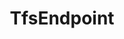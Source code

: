 ---
optionsClassName: TfsEndpointOptions
optionsClassFullName: MigrationTools.Endpoints.TfsEndpointOptions
configurationSamples:
- name: defaults
  description: 
  code: >-
    {
      "MigrationTools": {
        "EndpointDefaults": {
          "TfsEndpoint": []
        }
      }
    }
  sampleFor: MigrationTools.Endpoints.TfsEndpointOptions
- name: sample
  description: 
  code: >-
    {
      "MigrationTools": {
        "EndpointSamples": {
          "TfsEndpoint": []
        }
      }
    }
  sampleFor: MigrationTools.Endpoints.TfsEndpointOptions
- name: classic
  description: 
  code: >-
    {
      "$type": "TfsEndpointOptions",
      "Organisation": null,
      "Project": null,
      "Enabled": false,
      "AuthenticationMode": "AccessToken",
      "AccessToken": null,
      "ReflectedWorkItemIdField": null,
      "LanguageMaps": null,
      "Name": null,
      "EndpointEnrichers": null
    }
  sampleFor: MigrationTools.Endpoints.TfsEndpointOptions
description: missng XML code comments
className: TfsEndpoint
typeName: Endpoints
architecture: 
options:
- parameterName: AccessToken
  type: String
  description: missng XML code comments
  defaultValue: missng XML code comments
- parameterName: AuthenticationMode
  type: AuthenticationMode
  description: missng XML code comments
  defaultValue: missng XML code comments
- parameterName: Enabled
  type: Boolean
  description: missng XML code comments
  defaultValue: missng XML code comments
- parameterName: EndpointEnrichers
  type: List
  description: missng XML code comments
  defaultValue: missng XML code comments
- parameterName: LanguageMaps
  type: TfsLanguageMapOptions
  description: missng XML code comments
  defaultValue: missng XML code comments
- parameterName: Name
  type: String
  description: missng XML code comments
  defaultValue: missng XML code comments
- parameterName: Organisation
  type: String
  description: missng XML code comments
  defaultValue: missng XML code comments
- parameterName: Project
  type: String
  description: missng XML code comments
  defaultValue: missng XML code comments
- parameterName: ReflectedWorkItemIdField
  type: String
  description: missng XML code comments
  defaultValue: missng XML code comments
status: missng XML code comments
processingTarget: missng XML code comments
classFile: /src/MigrationTools.Clients.AzureDevops.ObjectModel/Endpoints/TfsEndpoint.cs
optionsClassFile: /src/MigrationTools.Clients.AzureDevops.ObjectModel/Endpoints/TfsEndpointOptions.cs

redirectFrom:
- /Reference/Endpoints/TfsEndpointOptions/
layout: reference
toc: true
permalink: /Reference/Endpoints/TfsEndpoint/
title: TfsEndpoint
categories:
- Endpoints
- 
topics:
- topic: notes
  path: /docs/Reference/Endpoints/TfsEndpoint-notes.md
  exists: false
  markdown: ''
- topic: introduction
  path: /docs/Reference/Endpoints/TfsEndpoint-introduction.md
  exists: false
  markdown: ''

---